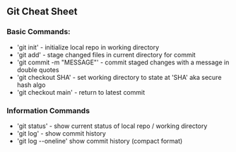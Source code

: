 ## Git Cheat Sheet

### Basic Commands:

* 'git init' - initialize local repo in working directory
* 'git add' - stage changed files in current directory for commit
* 'git commit -m "MESSAGE"' - commit staged changes with a message in double quotes
* 'git checkout SHA' - set working directory to state at 'SHA' aka secure hash algo
* 'git checkout main' - return to latest commit

### Information Commands
* 'git status' - show current status of local repo / working directory
* 'git log' - show commit history
* 'git log --oneline' show commit history (compact format)
